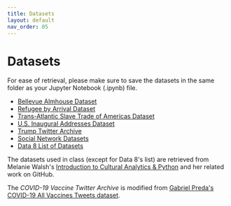 ```yaml
---
title: Datasets
layout: default
nav_order: 05
---
```


# Datasets
For ease of retrieval, please make sure to save the datasets in the same folder as your Jupyter Notebook (.ipynb) file.

- [Bellevue Almhouse Dataset](https://github.com/zmuhls/ccny-data-science/blob/main/assets/datasets/bellevue_almshouse_modified.csv)
- [Refugee by Arrival Dataset](https://github.com/zmuhls/ccny-data-science/blob/main/assets/datasets/refugee-arrivals-by-destination.csv)
- [Trans-Atlantic Slave Trade of Americas Dataset](https://github.com/zmuhls/ccny-data-science/blob/main/assets/datasets/Trans-Atlantic-Slave-Trade_Americas.csv)
- [U.S. Inaugural Addresses Dataset](https://github.com/zmuhls/ccny-data-science/blob/main/assets/datasets/US_Inaugural_Addresses.zip)
- [Trump Twitter Archive](https://github.com/zmuhls/ccny-data-science/blob/main/assets/datasets/Trump-Tweets_2009-2021.csv)
- [Social Network Datasets](https://github.com/melaniewalsh/sample-social-network-datasets)
- [Data 8 List of Datasets](https://github.com/data-8/textbook/tree/main/assets/data)

The datasets used in class (except for Data 8's list) are retrieved from Melanie Walsh's [Introduction to Cultural Analytics & Python](https://melaniewalsh.github.io/Intro-Cultural-Analytics/00-Datasets/00-Datasets.html) and her related work on GitHub.

The _COVID-19 Vaccine Twitter Archive_ is modified from [Gabriel Preda's COVID-19 All Vaccines Tweets dataset](https://www.kaggle.com/datasets/gpreda/all-covid19-vaccines-tweets).

